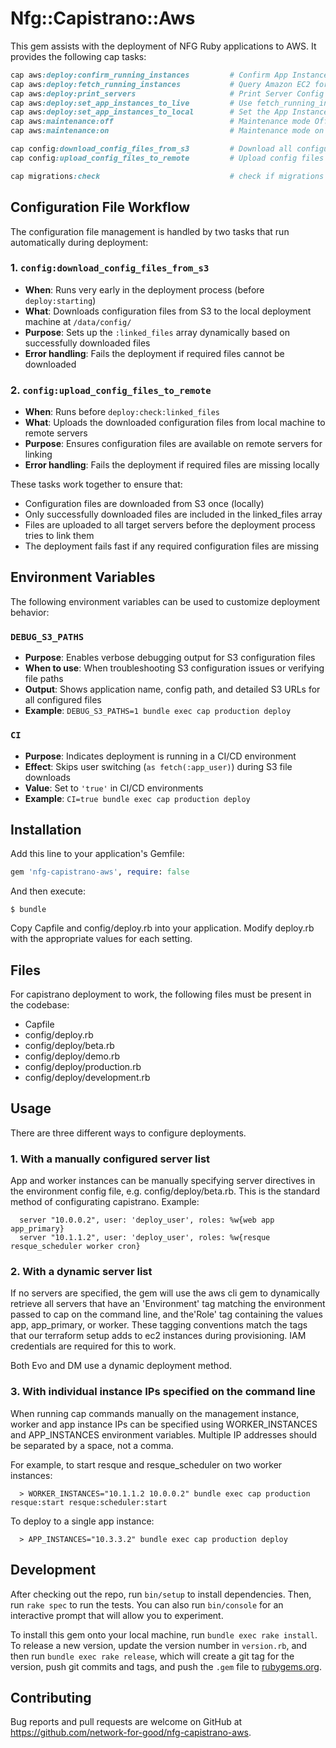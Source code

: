 # Nfg::Capistrano::Aws

This gem assists with the deployment of NFG Ruby applications to AWS. It provides the following cap tasks:
```ruby
cap aws:deploy:confirm_running_instances         # Confirm App Instances and Proceed
cap aws:deploy:fetch_running_instances           # Query Amazon EC2 for Instances tagged with Role: app/app_primary and Running
cap aws:deploy:print_servers                     # Print Server Config
cap aws:deploy:set_app_instances_to_live         # Use fetch_running_instances to set the App Instances
cap aws:deploy:set_app_instances_to_local        # Set the App Instance to localhost
cap aws:maintenance:off                          # Maintenance mode Off
cap aws:maintenance:on                           # Maintenance mode on

cap config:download_config_files_from_s3         # Download all configuration files from S3 locally and set linked_files array
cap config:upload_config_files_to_remote         # Upload config files from local to remote servers

cap migrations:check                             # check if migrations should be run
```

## Configuration File Workflow

The configuration file management is handled by two tasks that run automatically during deployment:

### 1. `config:download_config_files_from_s3`
- **When**: Runs very early in the deployment process (before `deploy:starting`)
- **What**: Downloads configuration files from S3 to the local deployment machine at `/data/config/`
- **Purpose**: Sets up the `:linked_files` array dynamically based on successfully downloaded files
- **Error handling**: Fails the deployment if required files cannot be downloaded

### 2. `config:upload_config_files_to_remote`
- **When**: Runs before `deploy:check:linked_files` 
- **What**: Uploads the downloaded configuration files from local machine to remote servers
- **Purpose**: Ensures configuration files are available on remote servers for linking
- **Error handling**: Fails the deployment if required files are missing locally

These tasks work together to ensure that:
- Configuration files are downloaded from S3 once (locally)
- Only successfully downloaded files are included in the linked_files array
- Files are uploaded to all target servers before the deployment process tries to link them
- The deployment fails fast if any required configuration files are missing

## Environment Variables

The following environment variables can be used to customize deployment behavior:

### `DEBUG_S3_PATHS`
- **Purpose**: Enables verbose debugging output for S3 configuration files
- **When to use**: When troubleshooting S3 configuration issues or verifying file paths
- **Output**: Shows application name, config path, and detailed S3 URLs for all configured files
- **Example**: `DEBUG_S3_PATHS=1 bundle exec cap production deploy`

### `CI`
- **Purpose**: Indicates deployment is running in a CI/CD environment
- **Effect**: Skips user switching (`as fetch(:app_user)`) during S3 file downloads
- **Value**: Set to `'true'` in CI/CD environments
- **Example**: `CI=true bundle exec cap production deploy`

## Installation

Add this line to your application's Gemfile:

```ruby
gem 'nfg-capistrano-aws', require: false
```

And then execute:

    $ bundle

Copy Capfile and config/deploy.rb into your application. Modify deploy.rb with the appropriate values for each setting.

## Files

For capistrano deployment to work, the following files must be present in the codebase:

* Capfile
* config/deploy.rb
* config/deploy/beta.rb
* config/deploy/demo.rb
* config/deploy/production.rb
* config/deploy/development.rb

## Usage
There are three different ways to configure deployments.

### 1. With a manually configured server list
App and worker instances can be manually specifying server directives in the environment config file, e.g. config/deploy/beta.rb. This is the standard method of configurating capistrano. Example:
```
  server "10.0.0.2", user: 'deploy_user', roles: %w{web app app_primary}
  server "10.1.1.2", user: 'deploy_user', roles: %w{resque resque_scheduler worker cron}
```
### 2. With a dynamic server list
If no servers are specified, the gem will use the aws cli gem to dynamically retrieve all servers that have an 'Environment' tag matching the environment passed to cap on the command line, and the'Role' tag containing the values app, app_primary, or worker. These tagging conventions match the tags that our terraform setup adds to ec2 instances during provisioning. IAM credentials are required for this to work.

Both Evo and DM use a dynamic deployment method.

### 3. With individual instance IPs specified on the command line
When running cap commands manually on the management instance, worker and app instance IPs can be specified using WORKER_INSTANCES and APP_INSTANCES environment variables. Multiple IP addresses should be separated by a space, not a comma.

For example, to start resque and resque_scheduler on two worker instances:
```
  > WORKER_INSTANCES="10.1.1.2 10.0.0.2" bundle exec cap production resque:start resque:scheduler:start
```

To deploy to a single app instance:
```
  > APP_INSTANCES="10.3.3.2" bundle exec cap production deploy
```

## Development

After checking out the repo, run `bin/setup` to install dependencies. Then, run `rake spec` to run the tests. You can also run `bin/console` for an interactive prompt that will allow you to experiment.

To install this gem onto your local machine, run `bundle exec rake install`. To release a new version, update the version number in `version.rb`, and then run `bundle exec rake release`, which will create a git tag for the version, push git commits and tags, and push the `.gem` file to [rubygems.org](https://rubygems.org).

## Contributing

Bug reports and pull requests are welcome on GitHub at https://github.com/network-for-good/nfg-capistrano-aws.
